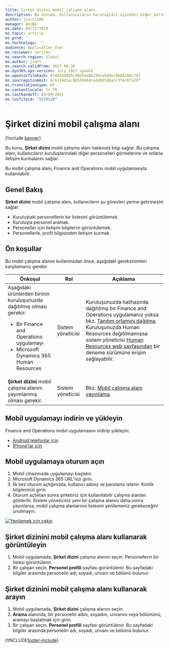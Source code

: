 ```yaml
---
title: Şirket dizini mobil çalışma alanı
description: Bu konuda, kullanıcıların kuruluşları içindeki diğer personeli görmesini ve iletişim kurmasını sağlayan Şirket dizini mobil çalışma alanı hakkında bilgi verilmektedir.
author: jcart1106
manager: AnnBe
ms.date: 09/17/2019
ms.topic: article
ms.prod: ''
ms.technology: ''
audience: Application User
ms.reviewer: sericks
ms.search.region: Global
ms.author: jcart
ms.search.validFrom: 2017-06-30
ms.dyn365.ops.version: July 2017 update
ms.openlocfilehash: 6f48d369d5cd9d5ee0b234ce924ec0b80388c792
ms.sourcegitcommit: 6cb174d1ec8b55946dca4db03d6a3c3f4c6fa2df
ms.translationtype: HT
ms.contentlocale: tr-TR
ms.lasthandoff: 03/09/2021
ms.locfileid: "5570128"
---
```

# <a name="company-directory-mobile-workspace"></a>Şirket dizini mobil çalışma alanı

[!include [banner](../includes/banner.md)]

Bu konu, **Şirket dizini** mobil çalışma alanı hakkında bilgi sağlar. Bu çalışma alanı, kullanıcıların kuruluşlarındaki diğer personelleri görmelerine ve onlarla iletişim kurmalarını sağlar.

Bu mobil çalışma alanı, Finance and Operations mobil uygulamasıyla kullanılabilir.

## <a name="overview"></a>Genel Bakış
**Şirket dizini** mobil çalışma alanı, kullanıcıların şu görevleri yerine getirmesini sağlar:

- Kuruluştaki personellerin bir listesini görüntülemek.
- Kuruluşta personel aramak.
- Personeller için iletişim bilgilerini görüntülemek.
- Personellerle, profil bilgisinden iletişim kurmak.

## <a name="prerequisites"></a>Ön koşullar
Bu mobil çalışma alanını kullanmadan önce, aşağıdaki gereksinimleri karşılamanız gerekir.

<table>
<thead>
<tr class="header">
<th>Önkoşul</th>
<th>Rol</th>
<th>Açıklama</th>
</tr>
</thead>
<tbody>
<tr class="odd">
<td>Aşağıdaki ürünlerden birinin kuruluşunuzda dağıtılmış olması gerekir:
<ul><li>Bir Finance and Operations uygulamayı</li>
<li>Microsoft Dynamics 365 Human Resources</li>
</ul>
</td>
<td>Sistem yöneticisi</td>
<td>Kuruluşunuzda halihazırda dağıtılmış bir Finance and Operations uygulamanız yoksa bkz. <a href="../deployment/deploy-demo-environment.md">Tanıtım ortamını dağıtma</a>. Kuruluşunuzda Human Resources dağıtılmamışsa sistem yöneticisi <a href="https://dynamics.microsoft.com/human-resources/overview/">Human Resources web sayfasından</a> bir deneme sürümüne erişim sağlayabilir.
</td>
</tr>
<tr class="even">
<td><strong>Şirket dizini</strong> mobil çalışma alanını yayımlanmış olması gerekir.</td>
<td>Sistem yöneticisi</td>
<td>Bkz. <a href="publish-mobile-workspace.md">Mobil çalışma alanı yayınlama</a>.</td>
</tr>
</tbody>
</table>

## <a name="download-and-install-the-mobile-app"></a>Mobil uygulamayı indirin ve yükleyin
Finance and Operations mobil uygulamasını indirip yükleyin:

-   [Android telefonlar için](https://go.microsoft.com/fwlink/?linkid=850662)
-   [İPhone'lar için](https://go.microsoft.com/fwlink/?linkid=850663)

## <a name="sign-in-to-the-mobile-app"></a>Mobil uygulamaya oturum açın
1.  Mobil cihazınızda uygulamayı başlatın.
2.  Microsoft Dynamics 365 URL'nizi girin.
3.  İlk kez oturum açtığınızda, kullanıcı adınız ve parolanız istenir. Kimlik bilgilerinizi girin.
4.  Oturum açtıktan sonra şirketiniz için kullanılabilir çalışma alanları gösterilir. Sistem yöneticiniz yeni bir çalışma alanını daha sonra yayınlarsa, mobil çalışma alanlarının listesini yenilemeniz gerekeceğini unutmayın.

[![Yenilemek için çekin](./media/pull-to-refresh-list-of-workspaces-183x300.png)](./media/pull-to-refresh-list-of-workspaces.png)

## <a name="view-the-company-directory-by-using-the-mobile-workspace"></a>Şirket dizinini mobil çalışma alanı kullanarak görüntüleyin
1.  Mobil uygulamada, **Şirket dizini** çalışma alanını seçin. Personellerin bir listesi görüntülenir.
3.  Bir çalışan seçin. **Personel profili** sayfası görüntülenir. Bu sayfadaki bilgiler arasında personelin adı, soyadı, unvanı ve bölümü bulunur.

## <a name="search-the-company-directory-by-using-the-mobile-workspace"></a>Şirket dizinini mobil çalışma alanı kullanarak arayın
1.  Mobil uygulamada, **Şirket dizini** çalışma alanını seçin.
2.  **Arama** alanında, bir personelin adını, soyadını, unvanını veya bölümünü, aramayı başlatmak için girin.
3.  Bir çalışan seçin. **Personel profili** sayfası görüntülenir. Bu sayfadaki bilgiler arasında personelin adı, soyadı, unvanı ve bölümü bulunur.


[!INCLUDE[footer-include](../../../includes/footer-banner.md)]
